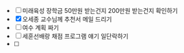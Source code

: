 - [ ] 미래육성 장학금 50만원 받는건지 200만원 받는건지 확인하기
- [x] 오세종 교수님께 추천서 메일 드리기
- [ ] 여수 계획 짜기
- [ ] 세훈선배랑 채점 프로그램 얘기 일단락하기
- [ ] 